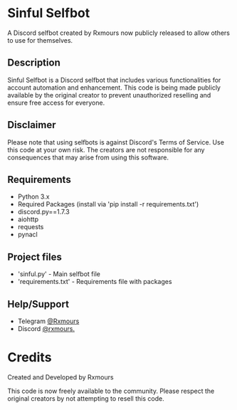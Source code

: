 # Sinful Selfbot

A Discord selfbot created by Rxmours now publicly released to allow others to use for themselves.

## Description

Sinful Selfbot is a Discord selfbot that includes various functionalities for account automation and enhancement. This code is being made publicly available by the original creator to prevent unauthorized reselling and ensure free access for everyone.

## Disclaimer

Please note that using selfbots is against Discord's Terms of Service. Use this code at your own risk. The creators are not responsible for any consequences that may arise from using this software.

## Requirements

- Python 3.x
- Required Packages (install via 'pip install -r requirements.txt')
 - discord.py==1.7.3
 - aiohttp
 - requests
 - pynacl

## Project files

- 'sinful.py' - Main selfbot file
- 'requirements.txt' - Requirements file with packages

## Help/Support

- Telegram [@Rxmours](https://t.me/rxmours)
- Discord [@rxmours.](https://discord.gg/NQ4yfTbS)

# Credits

Created and Developed by Rxmours

This code is now freely available to the community. Please respect the original creators by not attempting to resell this code.
